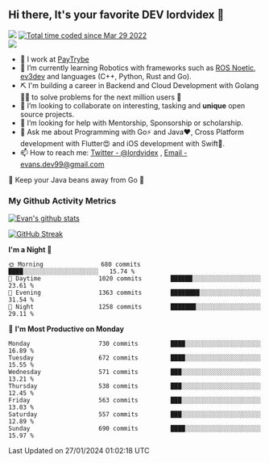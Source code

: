 ## Hi there, It's your favorite DEV lordvidex 👋
<img src="https://komarev.com/ghpvc/?username=lordvidex&label=Views&color=blue&style=plastic" /> <a href="https://wakatime.com/@0e56db35-d16b-410a-acc0-4085055304bf"><img src="https://wakatime.com/badge/user/0e56db35-d16b-410a-acc0-4085055304bf.svg" alt="Total time coded since Mar 29 2022" /></a>  
![](https://github-profile-trophy.vercel.app/?username=lordvidex)
- 🔭 I work at [PayTrybe](https://www.paytrybe.com)
- 🌱 I’m currently learning Robotics with frameworks such as [ROS Noetic](ros.org), [ev3dev](www.ev3dev.org) and languages (C++, Python, Rust and Go).
- ⛏️ I'm building a career in Backend and Cloud Development with Golang 🧙🏼 to solve problems for the next million users 🤌
- 👯 I’m looking to collaborate on interesting, tasking and **unique** open source projects.
- 🤔 I’m looking for help with Mentorship, Sponsorship or scholarship.
- 💬 Ask me about Programming with Go⚡️ and Java❤️, Cross Platform development with Flutter😍 and iOS development with Swift🚀.
- 📫 How to reach me: [Twitter - @lordvidex](https://twitter.com/lordvidex) , [Email - evans.dev99@gmail.com](mailto:evans.dev99@gmail.com?body=Hello%20Evans,)
  
    
🎤 Keep your Java beans away from Go 🌚
  
  
### My Github Activity Metrics
<div>
<!-- <a href="https://github.com/lordvidex">
  <img src="https://github-readme-stats.vercel.app/api/top-langs/?username=lordvidex&theme=light" />
</a>    -->
<!-- [![Top Langs](https://github-readme-stats.vercel.app/api/top-langs/?username=lordvidex)](https://github.com/lordvidex/)  -->
<a href="https://github.com/lordvidex">
 <img src="https://github-readme-stats.vercel.app/api?username=lordvidex&show_icons=true&theme=light&line_height=27" alt="Evan's github stats"/>
</a>
</div>

[![GitHub Streak](https://github-readme-streak-stats.herokuapp.com?user=lordvidex&theme=github-dark&hide_border=true)](https://git.io/streak-stats)

<!--
  <a href="https://github.com/iampawan/FlutterExampleApps">
    <img align="center" src="https://github-readme-stats.vercel.app/api/pin/?username=iampawan&repo=FlutterExampleApps&theme=light" />

  </a>
  <a href="https://github.com/iampawan/VelocityX">
   <img align="center" src="https://github-readme-stats.vercel.app/api/pin/?username=iampawan&repo=VelocityX&theme=light" />
  </a>
-->
<!--START_SECTION:waka-->
**I'm a Night 🦉** 

```text
🌞 Morning                680 commits         ████░░░░░░░░░░░░░░░░░░░░░   15.74 % 
🌆 Daytime                1020 commits        ██████░░░░░░░░░░░░░░░░░░░   23.61 % 
🌃 Evening                1363 commits        ████████░░░░░░░░░░░░░░░░░   31.54 % 
🌙 Night                  1258 commits        ███████░░░░░░░░░░░░░░░░░░   29.11 % 
```
📅 **I'm Most Productive on Monday** 

```text
Monday                   730 commits         ████░░░░░░░░░░░░░░░░░░░░░   16.89 % 
Tuesday                  672 commits         ████░░░░░░░░░░░░░░░░░░░░░   15.55 % 
Wednesday                571 commits         ███░░░░░░░░░░░░░░░░░░░░░░   13.21 % 
Thursday                 538 commits         ███░░░░░░░░░░░░░░░░░░░░░░   12.45 % 
Friday                   563 commits         ███░░░░░░░░░░░░░░░░░░░░░░   13.03 % 
Saturday                 557 commits         ███░░░░░░░░░░░░░░░░░░░░░░   12.89 % 
Sunday                   690 commits         ████░░░░░░░░░░░░░░░░░░░░░   15.97 % 
```



 Last Updated on 27/01/2024 01:02:18 UTC
<!--END_SECTION:waka-->
